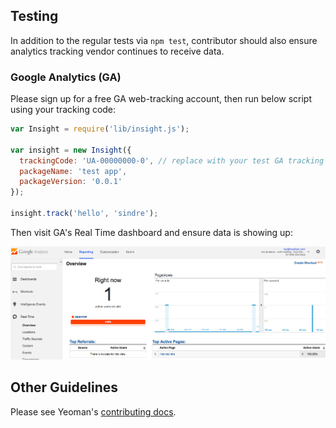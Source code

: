 ## Testing

In addition to the regular tests via `npm test`, contributor should also ensure analytics tracking vendor continues to receive data.

### Google Analytics (GA)

Please sign up for a free GA web-tracking account, then run below script using your tracking code:

```js
var Insight = require('lib/insight.js');

var insight = new Insight({
  trackingCode: 'UA-00000000-0', // replace with your test GA tracking code
  packageName: 'test app',
  packageVersion: '0.0.1'
});

insight.track('hello', 'sindre');
```

Then visit GA's Real Time dashboard and ensure data is showing up:

![analytics screenshot](screenshot-real-time.png)


## Other Guidelines

Please see Yeoman's [contributing docs](https://github.com/yeoman/yeoman/blob/master/contributing.md).
